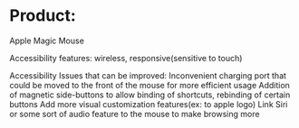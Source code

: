 # Product:
Apple Magic Mouse

Accessibility features:
wireless, responsive(sensitive to touch)

Accessibility Issues that can be improved:
Inconvenient charging port that could be moved to the front of the mouse for more efficient usage
Addition of magnetic side-buttons to allow binding of shortcuts, rebinding of certain buttons
Add more visual customization features(ex: to apple logo)
Link Siri or some sort of audio feature to the mouse to make browsing more 
